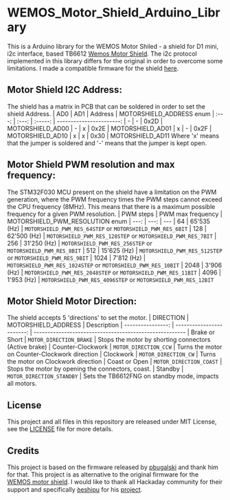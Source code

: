 # WEMOS_Motor_Shield_Arduino_Library
This is a Arduino library for the WEMOS Motor Shiled - a shield for D1 mini, i2c interface, based TB6612 [Wemos Motor Shield](https://wiki.wemos.cc/products:d1_mini_shields:motor_shield).
The i2c protocol implemented in this library differs for the original in order to overcome some limitations.
I made a compatible firmware for the shield [here](https://github.com/danielfmo/wemos_motor_shield).

## Motor Shield I2C Address:
The shield has a matrix in PCB that can be soldered in order to set the shield Address.
|  AD0  |  AD1  | Address | MOTORSHIELD_ADDRESS enum
| :---: | :---: | :-----: | -----------------------:
|   -   |   -   | 0x2D    | MOTORSHIELD_AD00
|   -   |   x   | 0x2E    | MOTORSHIELD_AD01
|   x   |   -   | 0x2F    | MOTORSHIELD_AD10
|   x   |   x   | 0x30    | MOTORSHIELD_AD11
Where 'x' means that the jumper is soldered and '-' means that the jumper is kept open.

## Motor Shield PWM resolution and max frequency:
The STM32F030 MCU present on the shield have a limitation on the PWM generation, where the PWM frequency
times the PWM steps cannot exceed the CPU frequency (8MHz). This means that there is a maximum possible frequency for a given PWM resolution.
| PWM steps | PWM max frequency | MOTORSHIELD_PWM_RESOLUTION enum
|      ---: |              ---: | ---
|        64 |       65'535 (Hz) | `MOTORSHIELD_PWM_RES_64STEP` or `MOTORSHIELD_PWM_RES_6BIT`
|       128 |       62'500 (Hz) | `MOTORSHIELD_PWM_RES_128STEP` or `MOTORSHIELD_PWM_RES_7BIT`
|       256 |       31'250 (Hz) | `MOTORSHIELD_PWM_RES_256STEP` or `MOTORSHIELD_PWM_RES_8BIT`
|       512 |       15'625 (Hz) | `MOTORSHIELD_PWM_RES_512STEP` or `MOTORSHIELD_PWM_RES_9BIT`
|      1024 |        7'812 (Hz) | `MOTORSHIELD_PWM_RES_1024STEP` or `MOTORSHIELD_PWM_RES_10BIT`
|      2048 |        3'906 (Hz) | `MOTORSHIELD_PWM_RES_2048STEP` or `MOTORSHIELD_PWM_RES_11BIT`
|      4096 |        1'953 (Hz) | `MOTORSHIELD_PWM_RES_4096STEP` or `MOTORSHIELD_PWM_RES_12BIT`

## Motor Shield Motor Direction:
The shield accepts 5 'directions' to set the motor.
|         DIRECTION |       MOTORSHIELD_ADDRESS | Description
| ----------------: | ------------------------: | -------------------------------------------------------
|    Brake or Short |   `MOTOR_DIRECTION_BRAKE` | Stops the motor by shorting connectors (Active brake)
| Counter-Clockwork |     `MOTOR_DIRECTION_CCW` | Turns the motor on Counter-Clockwork direction
|         Clockwork |      `MOTOR_DIRECTION_CW` | Turns the motor on Clockwork direction
|     Coast or Open |   `MOTOR_DIRECTION_COAST` | Stops the motor by opening the connectors, coast.
|           Standby | `MOTOR_DIRECTION_STANDBY` | Sets the TB6612FNG on standby mode, impacts all motors.

## License
This project and all files in this repository are released under MIT License, see the [LICENSE](LICENSE.md) file for more details.

## Credits
This project is based on the firmware released by [pbugalski](https://github.com/pbugalski/wemos_motor_shield) and thank him for that.
This project is as alternative to the original firmware for the [WEMOS motor shield](https://github.com/wemos/Motor_Shield_Firmware).
I would like to thank all Hackaday community for their support and specifically [ꝺeshipu](https://hackaday.io/deshipu) for his [project](https://hackaday.io/project/18439-motor-shield-reprogramming?page=1#discussion-list).